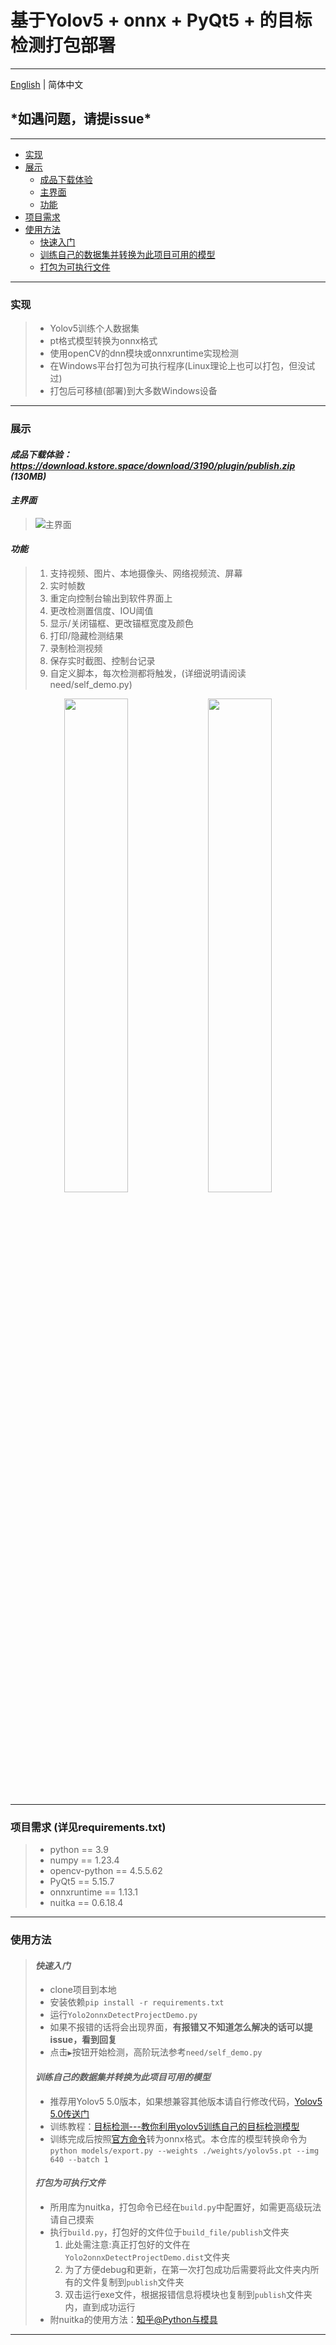 # 基于Yolov5 + onnx + PyQt5 + 的目标检测打包部署

---
[English](.github/README_en.md) | 简体中文

## \***如遇问题，请提issue**\*

---

* [实现](#实现)
* [展示](#展示)
  * [成品下载体验](#展示)
  * [主界面](#主界面)
  * [功能](#功能)
* [项目需求](#项目需求-详见requirementstxt)
* [使用方法](#使用方法)
  * [快速入门](#快速入门)
  * [训练自己的数据集并转换为此项目可用的模型](#训练自己的数据集并转换为此项目可用的模型)
  * [打包为可执行文件](#打包为可执行文件)

---

### 实现

> * Yolov5训练个人数据集
> * pt格式模型转换为onnx格式
> * 使用openCV的dnn模块或onnxruntime实现检测
> * 在Windows平台打包为可执行程序(Linux理论上也可以打包，但没试过)
> * 打包后可移植(部署)到大多数Windows设备

---

### 展示

#### ***成品下载体验：<https://download.kstore.space/download/3190/plugin/publish.zip> (130MB)***

#### ***主界面***

> ![主界面](https://img1.imgtp.com/2022/12/15/bGiJJXE1.png)

#### ***功能***
>
> 1. 支持视频、图片、本地摄像头、网络视频流、屏幕
> 2. 实时帧数
> 3. 重定向控制台输出到软件界面上
> 4. 更改检测置信度、IOU阈值
> 5. 显示/关闭锚框、更改锚框宽度及颜色
> 6. 打印/隐藏检测结果
> 7. 录制检测视频
> 8. 保存实时截图、控制台记录
> 9. 自定义脚本，每次检测都将触发，(详细说明请阅读need/self_demo.py)

<div align="center">
    <img src="https://img-blog.csdnimg.cn/d2651fe582694c40b818a798aeb154b6.png" width="45%">
    <img src="https://img-blog.csdnimg.cn/93bfdb8ebb844f78b1fb36745d4188a4.png" width="45%">
</div>

---

### 项目需求 (详见requirements.txt)

> * python == 3.9
> * numpy == 1.23.4
> * opencv-python == 4.5.5.62
> * PyQt5 == 5.15.7
> * onnxruntime == 1.13.1
> * nuitka == 0.6.18.4

---

### 使用方法

> #### ***快速入门***
>
> * clone项目到本地
> * 安装依赖`pip install -r requirements.txt`
> * 运行`Yolo2onnxDetectProjectDemo.py`
> * 如果不报错的话将会出现界面，**有报错又不知道怎么解决的话可以提issue，看到回复**
> * 点击`▶`按钮开始检测，高阶玩法参考`need/self_demo.py`
>
>#### ***训练自己的数据集并转换为此项目可用的模型***
>
> * 推荐用Yolov5 5.0版本，如果想兼容其他版本请自行修改代码，[Yolov5 5.0传送门](https://github.com/ultralytics/yolov5/tree/v5.0)
> * 训练教程：[目标检测---教你利用yolov5训练自己的目标检测模型](https://blog.csdn.net/jiaoty19/article/details/125614783)
> * 训练完成后按照[官方命令](https://github.com/ultralytics/yolov5/issues/251)转为onnx格式。本仓库的模型转换命令为`python models/export.py --weights ./weights/yolov5s.pt --img 640 --batch 1`
>
>#### ***打包为可执行文件***
>
> * 所用库为nuitka，打包命令已经在`build.py`中配置好，如需更高级玩法请自己摸索
> * 执行`build.py`，打包好的文件位于`build_file/publish`文件夹
>   1. 此处需注意:真正打包好的文件在`Yolo2onnxDetectProjectDemo.dist`文件夹
>   2. 为了方便debug和更新，在第一次打包成功后需要将此文件夹内所有的文件复制到`publish`文件夹
>   3. 双击运行exe文件，根据报错信息将模块也复制到`publish`文件夹内，直到成功运行
> * 附nuitka的使用方法：[知乎@Python与模具](https://zhuanlan.zhihu.com/p/341099225)

---
